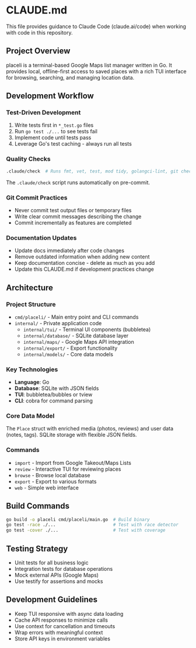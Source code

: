 # CLAUDE.md

This file provides guidance to Claude Code (claude.ai/code) when working with code in this repository.

## Project Overview

placeli is a terminal-based Google Maps list manager written in Go. It provides local, offline-first access to saved places with a rich TUI interface for browsing, searching, and managing location data.

## Development Workflow

### Test-Driven Development

1. Write tests first in `*_test.go` files
2. Run `go test ./...` to see tests fail
3. Implement code until tests pass
4. Leverage Go's test caching - always run all tests

### Quality Checks

```bash
.claude/check  # Runs fmt, vet, test, mod tidy, golangci-lint, git checks and more
```
The `.claude/check` script runs automatically on pre-commit.

### Git Commit Practices

- Never commit test output files or temporary files
- Write clear commit messages describing the change
- Commit incrementally as features are completed

### Documentation Updates

- Update docs immediately after code changes
- Remove outdated information when adding new content
- Keep documentation concise - delete as much as you add
- Update this CLAUDE.md if development practices change

## Architecture

### Project Structure

- `cmd/placeli/` - Main entry point and CLI commands
- `internal/` - Private application code
  - `internal/tui/` - Terminal UI components (bubbletea)
  - `internal/database/` - SQLite database layer
  - `internal/maps/` - Google Maps API integration
  - `internal/export/` - Export functionality
  - `internal/models/` - Core data models

### Key Technologies

- **Language**: Go
- **Database**: SQLite with JSON fields
- **TUI**: bubbletea/bubbles or tview
- **CLI**: cobra for command parsing

### Core Data Model

The `Place` struct with enriched media (photos, reviews) and user data (notes, tags). SQLite storage with flexible JSON fields.

### Commands

- `import` - Import from Google Takeout/Maps Lists
- `review` - Interactive TUI for reviewing places
- `browse` - Browse local database
- `export` - Export to various formats
- `web` - Simple web interface

## Build Commands

```bash
go build -o placeli cmd/placeli/main.go  # Build binary
go test -race ./...                      # Test with race detector
go test -cover ./...                     # Test with coverage
```

## Testing Strategy

- Unit tests for all business logic
- Integration tests for database operations
- Mock external APIs (Google Maps)
- Use testify for assertions and mocks

## Development Guidelines

- Keep TUI responsive with async data loading
- Cache API responses to minimize calls
- Use context for cancellation and timeouts
- Wrap errors with meaningful context
- Store API keys in environment variables
